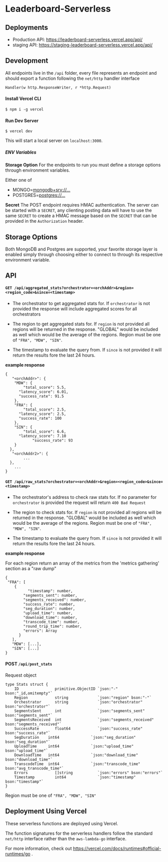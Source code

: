 # Leaderboard-Serverless

## Deployments

- Production API: https://leaderboard-serverless.vercel.app/api/
- staging API: https://staging-leaderboard-serverless.vercel.app/api/

## Development

All endpoints live in the `/api` folder, every file represents an endpoint and should export a function following the `net/http` handler interface 

```
Handler(w http.ResponseWriter, r *http.Request)
```

#### Install Vercel CLI 

```
$ npm i -g vercel
```

#### Run Dev Server

```
$ vercel dev
```

This will start a local server on `localhost:3000`.

##### ENV Variables

**Storage Option** 
For the endpoints to run you must define a storage options through environment variables. 

Either one of  
- MONGO=<mongodb+srv://...>
- POSTGRES=<postgres://...>

**Secret** 
The POST endpoint requires HMAC authentication. The server can be started with a `SECRET`, any clienting posting data will have to use the same `SECRET` to create a HMAC message based on the `SECRET` that can be provided in the `Authorization` header. 

## Storage Options

Both MongoDB and Postgres are supported, your favorite storage layer is enabled simply through choosing either to connect to through its respective environment variable.

## API

#### `GET /api/aggregated_stats?orchestrator=<orchAddr>&region=<region_code>&since=<timestamp>`

- The orchestrator to get aggregated stats for. If `orchestrator` is not provided the response will include aggregated scores for all orchestrators

- The region to get aggregated stats for. If `region` is not provided all regions will be returned in the response. "GLOBAL" would be included as well which would be the average of the regions. Region must be one of `"FRA", "MDW", "SIN"`.

- The timestamp to evaluate the query from. If `since` is not provided it will return the results fore the last 24 hours. 

**example response** 

```
{
   "<orchAddr>": {
    "MDW": {
    	"total_score": 5.5,
      "latency_score": 6.01,
      "success_rate": 91.5
    },
    "FRA": {
    	"total_score": 2.5,
      "latency_score": 2.5,
      "success_rate": 100
    },
    "SIN": {
    	"total_score": 6.6,
      "latency_score": 7.10
			"success_rate": 93
    }
  },
   "<orchAddr2>": {
  		...
  },
	...
}
```

#### `GET /api/raw_stats?orchestrator=<orchAddr>&region=<region_code>&since=<timestamp>`

- The orchestrator's address to check raw stats for. If no parameter for `orchestrator` is provided the request will return `400 Bad Request`

- The region to check stats for. If `region` is not provided all regions will be returned in the response. "GLOBAL" would be included as well which would be the average of the regions. Region must be one of `"FRA", "MDW", "SIN"`.

- The timestamp to evaluate the query from. If `since` is not provided it will return the results fore the last 24 hours. 
 

**example response**

For each region return an array of the metrics from the 'metrics gathering' section as a "raw dump"

```
{
 "FRA": [
    {
	      "timestamp": number,
        "segments_sent": number,
        "segments_received": number,
        "success_rate": number,
        "seg_duration": number,
        "upload_time": number,
        "download_time": number,
        "transcode_time": number,
        "round_trip_time": number,
        "errors": Array
      }
   ],
   "MDW": [...],
   "SIN": [...]
}
```

#### POST `/api/post_stats`

Request object 

```
type Stats struct {
	ID                primitive.ObjectID `json:"-" bson:"_id,omitempty"`
	Region            string             `json:"region" bson:"-"`
	Orchestrator      string             `json:"orchestrator" bson:"orchestrator"`
	SegmentsSent      int                `json:"segments_sent" bson:"segments_sent"`
	SegmentsReceived  int                `json:"segments_received" bson:"segments_received"`
	SuccessRate       float64            `json:"success_rate" bson:"success_rate"`
	SegDuration    int64              `json:"seg_duration" bson:"seg_duration"`
	UploadTime     int64              `json:"upload_time" bson:"upload_time"`
	DownloadTime   int64              `json:"download_time" bson:"download_time"`
	TranscodeTime  int64              `json:"transcode_time" bson:"avg_transcode_time"`
	Errors            []string           `json:"errors" bson:"errors"`
	Timestamp         int64              `json:"timestamp" bson:"timestamp"`
}
```

Region must be one of `"FRA", "MDW", "SIN"`

## Deployment Using Vercel

These serverless functions are deployed using Vercel.

The function signatures for the serverless handlers follow the standard `net/http` interface rather than the `aws-lambda-go` interface. 

For more information, check out https://vercel.com/docs/runtimes#official-runtimes/go .
